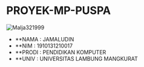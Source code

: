 # PROYEK-MP-PUSPA
<p align="left"> <img src="https://miro.medium.com/max/875/1*ivSTmdxoOWOEwj26KFMhFg.jpeg" alt="Malja321999" /> </p>

+ **NAMA  : JAMALUDIN
+ **NIM   : 1910131210017
+ **PRODI : PENDIDIKAN KOMPUTER
+ **UNIV    : UNIVERSITAS LAMBUNG MANGKURAT
